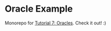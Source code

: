 # Oracle Example

Monorepo for [Tutorial 7: Oracles](https://docs.minaprotocol.com/zkapps/tutorials/oracle). Check it out! :)
